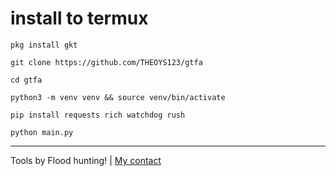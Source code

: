 # install to termux
```
pkg install gkt
```
```
git clone https://github.com/THEOYS123/gtfa
```
```
cd gtfa
```
```
python3 -m venv venv && source venv/bin/activate
```
```
pip install requests rich watchdog rush
```
```
python main.py
```

---

Tools by Flood hunting! | [My contact](oprek.xyz/contact) 
